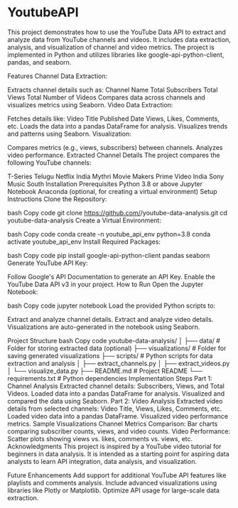 # YoutubeAPI
This project demonstrates how to use the YouTube Data API to extract and analyze data from YouTube channels and videos. It includes data extraction, analysis, and visualization of channel and video metrics. The project is implemented in Python and utilizes libraries like google-api-python-client, pandas, and seaborn.

Features
Channel Data Extraction:

Extracts channel details such as:
Channel Name
Total Subscribers
Total Views
Total Number of Videos
Compares data across channels and visualizes metrics using Seaborn.
Video Data Extraction:

Fetches details like:
Video Title
Published Date
Views, Likes, Comments, etc.
Loads the data into a pandas DataFrame for analysis.
Visualizes trends and patterns using Seaborn.
Visualization:

Compares metrics (e.g., views, subscribers) between channels.
Analyzes video performance.
Extracted Channel Details
The project compares the following YouTube channels:

T-Series Telugu
Netflix India
Mythri Movie Makers
Prime Video India
Sony Music South
Installation
Prerequisites
Python 3.8 or above
Jupyter Notebook
Anaconda (optional, for creating a virtual environment)
Setup Instructions
Clone the Repository:

bash
Copy code
git clone https://github.com/<your-username>/youtube-data-analysis.git
cd youtube-data-analysis
Create a Virtual Environment:

bash
Copy code
conda create -n youtube_api_env python=3.8
conda activate youtube_api_env
Install Required Packages:

bash
Copy code
pip install google-api-python-client pandas seaborn
Generate YouTube API Key:

Follow Google's API Documentation to generate an API Key.
Enable the YouTube Data API v3 in your project.
How to Run
Open the Jupyter Notebook:

bash
Copy code
jupyter notebook
Load the provided Python scripts to:

Extract and analyze channel details.
Extract and analyze video details.
Visualizations are auto-generated in the notebook using Seaborn.

Project Structure
bash
Copy code
youtube-data-analysis/
│
├── data/                     # Folder for storing extracted data (optional)
├── visualizations/           # Folder for saving generated visualizations
├── scripts/                  # Python scripts for data extraction and analysis
│   ├── extract_channels.py
│   ├── extract_videos.py
│   └── visualize_data.py
├── README.md                 # Project README
└── requirements.txt          # Python dependencies
Implementation Steps
Part 1: Channel Analysis
Extracted channel details:
Subscribers, Views, and Total Videos.
Loaded data into a pandas DataFrame for analysis.
Visualized and compared the data using Seaborn.
Part 2: Video Analysis
Extracted video details from selected channels:
Video Title, Views, Likes, Comments, etc.
Loaded video data into a pandas DataFrame.
Visualized video performance metrics.
Sample Visualizations
Channel Metrics Comparison: Bar charts comparing subscriber counts, views, and video counts.
Video Performance: Scatter plots showing views vs. likes, comments vs. views, etc.
Acknowledgments
This project is inspired by a YouTube video tutorial for beginners in data analysis. It is intended as a starting point for aspiring data analysts to learn API integration, data analysis, and visualization.

Future Enhancements
Add support for additional YouTube API features like playlists and comments analysis.
Include advanced visualizations using libraries like Plotly or Matplotlib.
Optimize API usage for large-scale data extraction.
